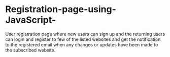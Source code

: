 # Registration-page-using-JavaScript-
User registration page where new users can sign up and the returning  users can login and register to few of the listed websites and get the notification to the registered email when any changes or updates have been made to the subscribed website.
